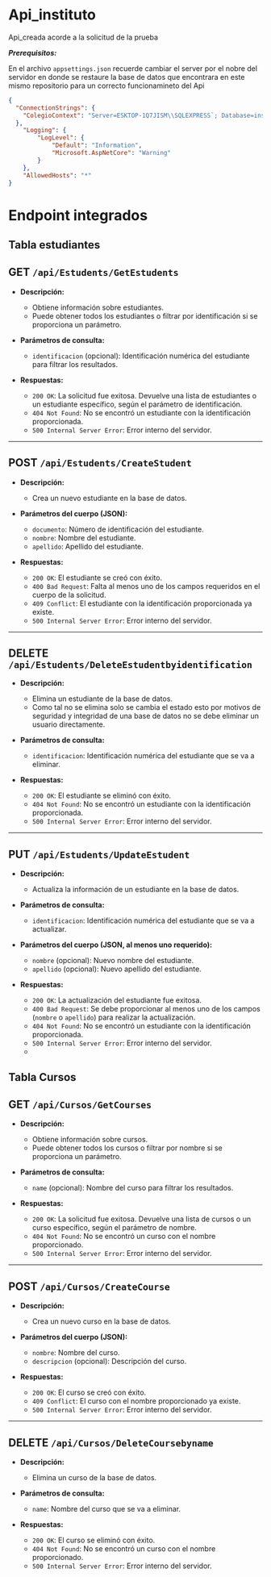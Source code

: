 # Api_instituto
Api_creada acorde a la solicitud de la prueba 

***Prerequisitos:***

En el archivo `appsettings.json` recuerde cambiar el server por el nobre del servidor en donde se restaure la base de datos
que encontrara en este mismo repositorio para un correcto funcionamineto del Api 
```json
{
  "ConnectionStrings": {
    "ColegioContext": "Server=ESKTOP-1Q7JISM\\SQLEXPRESS`; Database=instituto; Integrated Security=True; TrustServerCertificate=True"
  },
    "Logging": {
        "LogLevel": {
            "Default": "Information",
            "Microsoft.AspNetCore": "Warning"
        }
    },
    "AllowedHosts": "*"
}
```

# Endpoint integrados 
## Tabla estudiantes
## GET `/api/Estudents/GetEstudents`

- **Descripción:**
  - Obtiene información sobre estudiantes.
  - Puede obtener todos los estudiantes o filtrar por identificación si se proporciona un parámetro.

- **Parámetros de consulta:**
  - `identificacion` (opcional): Identificación numérica del estudiante para filtrar los resultados.

- **Respuestas:**
  - `200 OK`: La solicitud fue exitosa. Devuelve una lista de estudiantes o un estudiante específico, según el parámetro de identificación.
  - `404 Not Found`: No se encontró un estudiante con la identificación proporcionada.
  - `500 Internal Server Error`: Error interno del servidor.

---

## POST `/api/Estudents/CreateStudent`

- **Descripción:**
  - Crea un nuevo estudiante en la base de datos.

- **Parámetros del cuerpo (JSON):**
  - `documento`: Número de identificación del estudiante.
  - `nombre`: Nombre del estudiante.
  - `apellido`: Apellido del estudiante.

- **Respuestas:**
  - `200 OK`: El estudiante se creó con éxito.
  - `400 Bad Request`: Falta al menos uno de los campos requeridos en el cuerpo de la solicitud.
  - `409 Conflict`: El estudiante con la identificación proporcionada ya existe.
  - `500 Internal Server Error`: Error interno del servidor.

---

## DELETE `/api/Estudents/DeleteEstudentbyidentification`

- **Descripción:**
  - Elimina un estudiante de la base de datos.
  - Como tal no se elimina solo se cambia el estado esto por motivos de seguridad y integridad de una base de datos no se debe eliminar un usuario directamente.

- **Parámetros de consulta:**
  - `identificacion`: Identificación numérica del estudiante que se va a eliminar.

- **Respuestas:**
  - `200 OK`: El estudiante se eliminó con éxito.
  - `404 Not Found`: No se encontró un estudiante con la identificación proporcionada.
  - `500 Internal Server Error`: Error interno del servidor.

---

## PUT `/api/Estudents/UpdateEstudent`

- **Descripción:**
  - Actualiza la información de un estudiante en la base de datos.

- **Parámetros de consulta:**
  - `identificacion`: Identificación numérica del estudiante que se va a actualizar.

- **Parámetros del cuerpo (JSON, al menos uno requerido):**
  - `nombre` (opcional): Nuevo nombre del estudiante.
  - `apellido` (opcional): Nuevo apellido del estudiante.

- **Respuestas:**
  - `200 OK`: La actualización del estudiante fue exitosa.
  - `400 Bad Request`: Se debe proporcionar al menos uno de los campos (`nombre` o `apellido`) para realizar la actualización.
  - `404 Not Found`: No se encontró un estudiante con la identificación proporcionada.
  - `500 Internal Server Error`: Error interno del servidor.
  - 
## Tabla Cursos

## GET `/api/Cursos/GetCourses`

- **Descripción:**
  - Obtiene información sobre cursos.
  - Puede obtener todos los cursos o filtrar por nombre si se proporciona un parámetro.

- **Parámetros de consulta:**
  - `name` (opcional): Nombre del curso para filtrar los resultados.

- **Respuestas:**
  - `200 OK`: La solicitud fue exitosa. Devuelve una lista de cursos o un curso específico, según el parámetro de nombre.
  - `404 Not Found`: No se encontró un curso con el nombre proporcionado.
  - `500 Internal Server Error`: Error interno del servidor.

---

## POST `/api/Cursos/CreateCourse`

- **Descripción:**
  - Crea un nuevo curso en la base de datos.

- **Parámetros del cuerpo (JSON):**
  - `nombre`: Nombre del curso.
  - `descripcion` (opcional): Descripción del curso.

- **Respuestas:**
  - `200 OK`: El curso se creó con éxito.
  - `409 Conflict`: El curso con el nombre proporcionado ya existe.
  - `500 Internal Server Error`: Error interno del servidor.

---

## DELETE `/api/Cursos/DeleteCoursebyname`

- **Descripción:**
  - Elimina un curso de la base de datos.

- **Parámetros de consulta:**
  - `name`: Nombre del curso que se va a eliminar.

- **Respuestas:**
  - `200 OK`: El curso se eliminó con éxito.
  - `404 Not Found`: No se encontró un curso con el nombre proporcionado.
  - `500 Internal Server Error`: Error interno del servidor.


